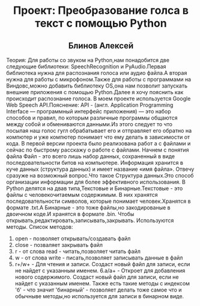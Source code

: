 <h1 align='center'> Проект: Преобразование голса в текст с помощью Python</h1>
<h2 align='center'> Блинов Алексей</h2>

<span>Теория: Для работы со звуком на Python,нам понадобится две следующие библиотеки: SpeechRecognition и PyAudio.Первая библиотека нужна для распознания голоса или аудио файла.А вторая нужна для работы с микрофоном.Также для работы с программами на Виндовс,можно добавить библиотеку OS,она нам позволит запускать внешние приложения с помощью Python.Далее я хочу пояснить как происходит распознание голоса.
В моем проекте используется Google Web Speech API.Пояснение: API - (англ. Application Programming Interface — программный интерфейс приложения) — это набор способов и правил, по которым различные программы общаются между собой и обмениваются данными.Из этого следует то что посылая наш голос гугл обрабатывает его и отправляет его обратно на компютер и уже компютер понимает что ему делать в зависимости от кода.
В первой версии проекта было реализована работ а с файлами и сейчас по быстрому расскажу о работе с файлами.
Начнем с понятия файла
Файл - это всего лишь набор данных, сохраненный в виде последовательности битов на компьютере. Информация хранится в куче данных (структура данных) и имеет название «имя файла». Отвечу сразуже на возможный вопрос.Что такое Структура данных.Это способ организации информации для более эффективного использования.
В Python делятся на двав типа,Текстовые и Бинарные.Текстовые - это файлы с человекочитаемым содержимым. В них хранятся последовательности символов, которые понимает человек.Хранятся в формате .txt.А Бинарные - это тоже файлы,но закодированые в двоичном коде.И хранятся в формате .bin.
Чтобы открывать,редактировать,записывать,закрывать. Используются методы.
Список методов:
1. open - позволяет открывать/создавать файл
2. close - позваляет закрывать файл
3. r - от слова read - читать,позволяет читать файл
4. w - от слова write - писать,позволяет записывать данные в файл
5. r+/w+ - Для чтения и записи. Создаст новый файл для записи, если не найдет с указанным именем.
6.a/a+ - Откроет для добавления нового содержимого. Создаст новый файл для записи, если не найдет с указанным именем.
Также есть такие методы с индексом 'б' - что значит 'бинарный' - позволяет делать тоже самое что и обычныве методы,но используется для записи в бинарном виде.     </span>

